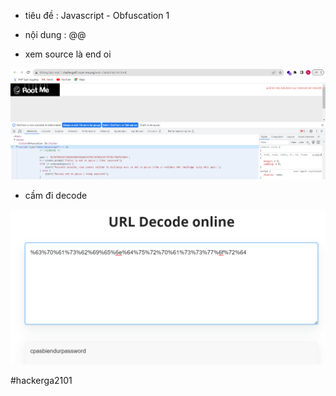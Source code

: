 - tiêu đề : Javascript - Obfuscation 1
- nội dung : @@

- xem source là end oi 

![Alt text](<../image-client/5.1.png>)

- cầm đi decode 

![Alt text](<../image-client/5.2.png>)

#hackerga2101